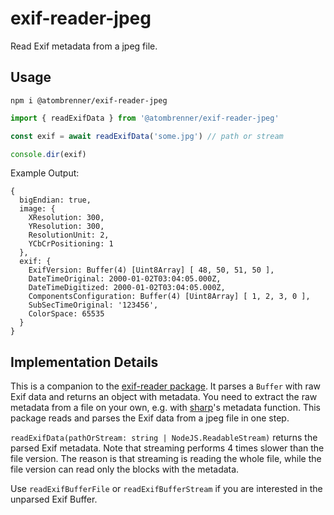 # exif-reader-jpeg

Read Exif metadata from a jpeg file.

## Usage

`npm i @atombrenner/exif-reader-jpeg`

```typescript
import { readExifData } from '@atombrenner/exif-reader-jpeg'

const exif = await readExifData('some.jpg') // path or stream

console.dir(exif)
```

Example Output:

```
{
  bigEndian: true,
  image: {
    XResolution: 300,
    YResolution: 300,
    ResolutionUnit: 2,
    YCbCrPositioning: 1
  },
  exif: {
    ExifVersion: Buffer(4) [Uint8Array] [ 48, 50, 51, 50 ],
    DateTimeOriginal: 2000-01-02T03:04:05.000Z,
    DateTimeDigitized: 2000-01-02T03:04:05.000Z,
    ComponentsConfiguration: Buffer(4) [Uint8Array] [ 1, 2, 3, 0 ],
    SubSecTimeOriginal: '123456',
    ColorSpace: 65535
  }
}
```

## Implementation Details

This is a companion to the [exif-reader package](https://www.npmjs.com/package/exif-reader).
It parses a `Buffer` with raw Exif data and returns an object with metadata.
You need to extract the raw metadata from a file on your own,
e.g. with [sharp](https://www.npmjs.com/package/sharp)'s metadata function.
This package reads and parses the Exif data from a jpeg file in one step.

`readExifData(pathOrStream: string | NodeJS.ReadableStream)` returns the parsed Exif metadata.
Note that streaming performs 4 times slower than the file version. The reason is that
streaming is reading the whole file, while the file version can read only the blocks with the metadata.

Use `readExifBufferFile` or `readExifBufferStream` if you are interested in the unparsed Exif Buffer.
